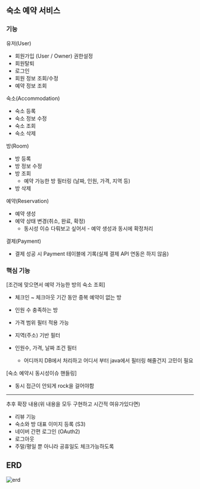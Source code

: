 ## 숙소 예약 서비스

### 기능
유저(User) 
- 회원가입 (User / Owner) 권한설정
- 회원탈퇴
- 로그인
- 회원 정보 조회/수정
- 예약 정보 조회

숙소(Accommodation)
- 숙소 등록
- 숙소 정보 수정
- 숙소 조회
- 숙소 삭제

방(Room)
- 방 등록
- 방 정보 수정
- 방 조회 
	- 예약 가능한 방 필터링 (날짜, 인원, 가격, 지역 등)
- 방 삭제

예약(Reservation)
- 예약 생성 
- 예약 상태 변경(취소, 완료, 확정)
	- 동시성 이슈 다뤄보고 싶어서 - 예약 생성과 동시에 확정처리

결제(Payment)
- 결제 성공 시 Payment 테이블에 기록(실제 결제 API 연동은 하지 않음)


### 핵심 기능
[조건에 맞으면서 예약 가능한 방의 숙소 조회]
- 체크인 ~ 체크아웃 기간 동안 중복 예약이 없는 방
- 인원 수 충족하는 방
- 가격 범위 필터 적용 가능
- 지역(주소) 기반 필터
  
- 인원수, 가격, 날짜 조건 필터
  - 어디까지 DB에서 처리하고 어디서 부터 java에서 필터링 해줄건지 고민이 필요

[숙소 예약시 동시성이슈 핸들링]
- 동시 접근이 안되게 rock을 걸어야함


---------------------------------------------
추후 확장 내용(위 내용을 모두 구현하고 시간적 여유가있다면)
- 리뷰 기능
- 숙소와 방 대표 이미지 등록 (S3)
- 네이버 간편 로그인 (OAuth2)
- 로그아웃 
- 주말/평일 뿐 아니라 공휴일도 체크가능하도록

## ERD
![erd](https://github.com/user-attachments/assets/07f56ee8-5cba-485a-b124-a455427189ed)
